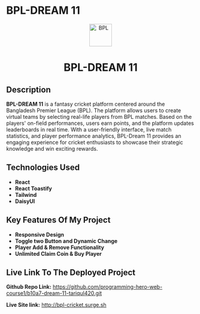 #  BPL-DREAM 11

<div align="center">
  <img src="./src/assets/logo-footer.png" width="60px" alt="BPL"/> 
  <h1>BPL-DREAM 11</h1>
</div>

## Description
**BPL-DREAM 11** is a fantasy cricket platform centered around the Bangladesh Premier League (BPL). The platform allows users to create virtual teams by selecting real-life players from BPL matches. Based on the players' on-field performances, users earn points, and the platform updates leaderboards in real time. With a user-friendly interface, live match statistics, and player performance analytics, BPL-Dream 11 provides an engaging experience for cricket enthusiasts to showcase their strategic knowledge and win exciting rewards.

## Technologies Used
- **React**
- **React Toastify**
- **Tailwind**
- **DaisyUI**

## Key Features Of My Project
- **Responsive Design**
- **Toggle two Button and Dynamic Change**
- **Player Add & Remove Functionality**
- **Unlimited Claim Coin & Buy Player**

## Live Link To The Deployed Project
**Github Repo Link:** https://github.com/programming-hero-web-course1/b10a7-dream-11-tariqul420.git

**Live Site link:** http://bpl-cricket.surge.sh